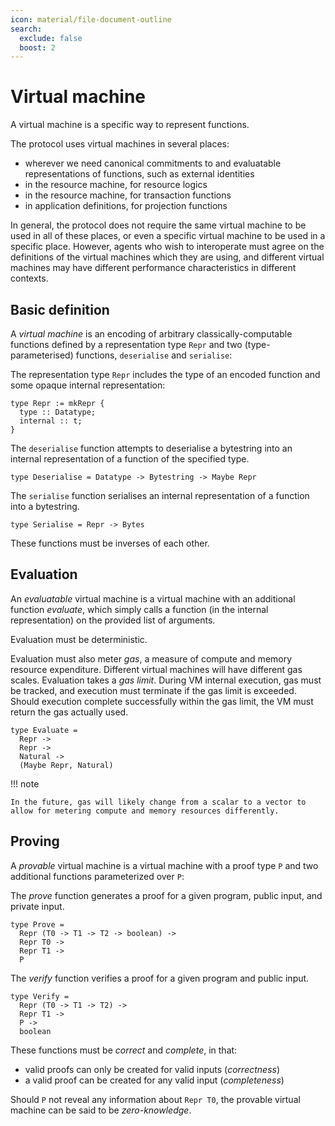 ```yaml
---
icon: material/file-document-outline
search:
  exclude: false
  boost: 2
---
```


# Virtual machine

A virtual machine is a specific way to represent functions.

The protocol uses virtual machines in several places:

- wherever we need canonical commitments to and evaluatable representations of functions, such as external identities
- in the resource machine, for resource logics
- in the resource machine, for transaction functions
- in application definitions, for projection functions

In general, the protocol does not require the same virtual machine to be used in all of these places, or even a specific virtual machine to be used in a specific place. However, agents who wish to interoperate must agree on the definitions of the virtual machines which they are using, and different virtual machines may have different performance characteristics in different contexts.

## Basic definition

A _virtual machine_ is an encoding of arbitrary classically-computable functions defined by a representation type `Repr` and two (type-parameterised) functions, `deserialise` and `serialise`:

The representation type `Repr` includes the type of an encoded function and some opaque internal representation:

```juvix
type Repr := mkRepr {
  type :: Datatype;
  internal :: t;
}
```

The `deserialise` function attempts to deserialise a bytestring into an internal representation of a function of the specified type.

```juvix
type Deserialise = Datatype -> Bytestring -> Maybe Repr
```

The `serialise` function serialises an internal representation of a function into a bytestring.

```
type Serialise = Repr -> Bytes
```

These functions must be inverses of each other.

## Evaluation

An _evaluatable_ virtual machine is a virtual machine with an additional function _evaluate_, which simply calls a function (in the internal representation) on the provided list of arguments.

Evaluation must be deterministic.

Evaluation must also meter _gas_, a measure of compute and memory resource expenditure. Different virtual machines will have different gas scales. Evaluation takes a _gas limit_. During VM internal execution, gas must be tracked, and execution must terminate if the gas limit is exceeded. Should execution complete successfully within the gas limit, the VM must return the gas actually used.

```juvix
type Evaluate =
  Repr ->
  Repr ->
  Natural ->
  (Maybe Repr, Natural)
```

!!! note

    In the future, gas will likely change from a scalar to a vector to allow for metering compute and memory resources differently.

## Proving

A _provable_ virtual machine is a virtual machine with a proof type `P` and two additional functions parameterized over `P`:

The _prove_ function generates a proof for a given program, public input, and private input.

```juvix
type Prove =
  Repr (T0 -> T1 -> T2 -> boolean) ->
  Repr T0 ->
  Repr T1 ->
  P
```

The _verify_ function verifies a proof for a given program and public input.

```juvix
type Verify =
  Repr (T0 -> T1 -> T2) ->
  Repr T1 ->
  P ->
  boolean
```

These functions must be _correct_ and _complete_, in that:

- valid proofs can only be created for valid inputs (_correctness_)
- a valid proof can be created for any valid input (_completeness_)

Should `P` not reveal any information about `Repr T0`, the provable virtual machine can be said to be _zero-knowledge_.